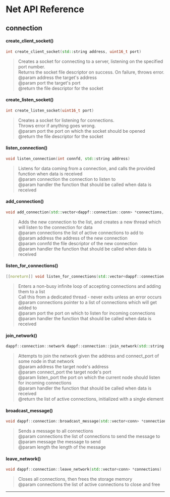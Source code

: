 # Net API Reference  
## connection

#### create_client_socket()

```cpp
int create_client_socket(std::string address, uint16_t port)
```

> Creates a socket for connecting to a server, listening on the specified port number.  
> Returns the socket file descriptor on success. On failure, throws error.  
> @param address the target's address  
> @param port the target's port  
> @return the file descriptor for the socket  

#### create_listen_socket()

```cpp
int create_listen_socket(uint16_t port)
```

> Creates a socket for listening for connections.  
> Throws error if anything goes wrong.  
> @param port the port on which the socket should be opened  
> @return the file descriptor for the socket  

#### listen_connection()

```cpp
void listen_connection(int connfd, std::string address)
```

> Listens for data coming from a connection, and calls the provided function when data is received  
> @param connection the connection to listen to  
> @param handler the function that should be called when data is received  

#### add_connection()

```cpp
void add_connection(std::vector<dappf::connection::conn> *connections, std::string address, int connfd)
```

> Adds the new connection to the list, and creates a new thread which will listen to the connection for data  
> @param connections the list of active connections to add to  
> @param address the address of the new connection  
> @param connfd the file descriptor of the new connection  
> @param handler the function that should be called when data is received  

#### listen_for_connections()

```cpp
[[noreturn]] void listen_for_connections(std::vector<dappf::connection::conn> *connections, uint16_t port)
```

> Enters a non-busy infinite loop of accepting connections and adding them to a list  
> Call this from a dedicated thread - never exits unless an error occurs  
> @param connections pointer to a list of connections which will get added to  
> @param port the port on which to listen for incoming connections  
> @param handler the function that should be called when data is received  

#### join_network()

```cpp
dappf::connection::network dappf::connection::join_network(std::string address, uint16_t connect_port, uint16_t listen_port)
```

> Attempts to join the network given the address and connect_port of some node in that network  
> @param address the target node's address  
> @param connect_port the target node's port  
> @param listen_port the port on which the current node should listen for incoming connections  
> @param handler the function that should be called when data is received  
> @return the list of active connections, initialized with a single element  

#### broadcast_message()

```cpp
void dappf::connection::broadcast_message(std::vector<conn> *connections, int8_t* message, int32_t length)
```

> Sends a message to all connections  
> @param connections the list of connections to send the message to  
> @param message the message to send  
> @param length the length of the message  

#### leave_network()

```cpp
void dappf::connection::leave_network(std::vector<conn> *connections)
```

> Closes all connections, then frees the storage memory  
> @param connections the list of active connections to close and free  

<hr>

